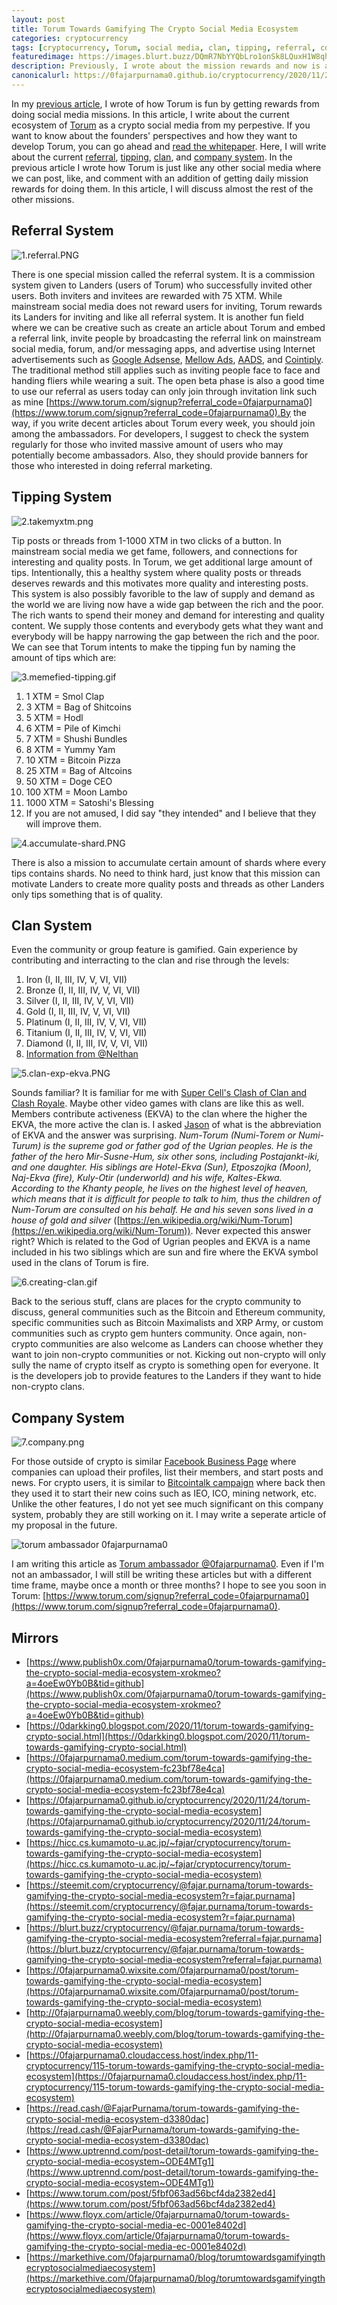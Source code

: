 ```yaml
---
layout: post
title: Torum Towards Gamifying The Crypto Social Media Ecosystem
categories: cryptocurrency
tags: [cryptocurrency, Torum, social media, clan, tipping, referral, company, gamification, ambassador]
featuredimage: https://images.blurt.buzz/DQmR7NbYYQbLro1onSk8LQuxH1W8qhviaYQwTj95yPPx62Q/2.takemyxtm.png
description: Previously, I wrote about the mission rewards and now is about the current referral, tipping, clan, and company system.
canonicalurl: https://0fajarpurnama0.github.io/cryptocurrency/2020/11/24/torum-towards-gamifying-the-crypto-social-media-ecosystem
---
```

In my [previous article](https://0fajarpurnama0.github.io/cryptocurrency/2020/11/16/various-missions-makes-torum-crypto-social-media-fun), I wrote of how Torum is fun by getting rewards from doing social media missions. In this article, I write about the current ecosystem of [Torum](https://www.torum.com/signup?referral_code=0fajarpurnama0) as a crypto social media from my perpestive. If you want to know about the founders' perspectives and how they want to develop Torum, you can go ahead and [read the whitepaper](https://whitepaper.s3.us-east-2.amazonaws.com/torum-whitepaper-V1.0-EN.pdf). Here, I will write about the current [referral](#referralsystem), [tipping](#tippingsystem), [clan](#clansystem), and [company system](#companysystem). In the previous article I wrote how Torum is just like any other social media where we can post, like, and comment with an addition of getting daily mission rewards for doing them. In this article, I will discuss almost the rest of the other missions.

## Referral System

![1.referral.PNG](https://images.blurt.buzz/DQmRv3REyDSKjYxvx5hTwa98te9oL4K8thqKYhdqSMtAuQ3/1.referral.PNG)

There is one special mission called the referral system. It is a commission system given to Landers (users of Torum) who successfully invited other users. Both inviters and invitees are rewarded with 75 XTM. While mainstream social media does not reward users for inviting, Torum rewards its Landers for inviting and like all referral system. It is another fun field where we can be creative such as create an article about Torum and embed a referral link, invite people by broadcasting the referral link on mainstream social media, forum, and/or messaging apps, and advertise using Internet advertisements such as [Google Adsense](https://www.google.com/adsense), [Mellow Ads](http://mellowads.com/?ref=FE0784E9197E), [AADS](https://a-ads.com/?partner=1482680), and [Cointiply](http://cointiply.com/r/lnEjx). The traditional method still applies such as inviting people face to face and handing fliers while wearing a suit. The open beta phase is also a good time to use our referral as users today can only join through invitation link such as mine [https://www.torum.com/signup?referral_code=0fajarpurnama0](https://www.torum.com/signup?referral_code=0fajarpurnama0).By the way, if you write decent articles about Torum every week, you should join among the ambassadors. For developers, I suggest to check the system regularly for those who invited massive amount of users who may potentially become ambassadors. Also, they should provide banners for those who interested in doing referral marketing.



## Tipping System

![2.takemyxtm.png](https://images.blurt.buzz/DQmR7NbYYQbLro1onSk8LQuxH1W8qhviaYQwTj95yPPx62Q/2.takemyxtm.png)

Tip posts or threads from 1-1000 XTM in two clicks of a button. In mainstream social media we get fame, followers, and connections for interesting and quality posts. In Torum, we get additional large amount of tips. Intentionally, this a healthy system where quality posts or threads deserves rewards and this motivates more quality and interesting posts. This system is also possibly favorible to the law of supply and demand as the world we are living now have a wide gap between the rich and the poor. The rich wants to spend their money and demand for interesting and quality content. We supply those contents and everybody gets what they want and everybody will be happy narrowing the gap between the rich and the poor. We can see that Torum intents to make the tipping fun by naming the amount of tips which are:

![3.memefied-tipping.gif](https://images.blurt.buzz/DQmaFbSRBxithbf8rx9BQsBbY8b3uhVG6XjePTpNwTku5jP/3.memefied-tipping.gif)

1.  1 XTM = Smol Clap
2.  3 XTM = Bag of Shitcoins
3.  5 XTM = Hodl
4.  6 XTM = Pile of Kimchi
5.  7 XTM = Shushi Bundles
6.  8 XTM = Yummy Yam
7.  10 XTM = Bitcoin Pizza
8.  25 XTM = Bag of Altcoins
9.  50 XTM = Doge CEO
10.  100 XTM = Moon Lambo
11.  1000 XTM = Satoshi's Blessing
12.  If you are not amused, I did say "they intended" and I believe that they will improve them.

![4.accumulate-shard.PNG](https://images.blurt.buzz/DQmVsEngtBjM5G5PUDqAsEwcNn5YEuv5WfYELHyaB1v32qZ/4.accumulate-shard.PNG)

There is also a mission to accumulate certain amount of shards where every tips contains shards. No need to think hard, just know that this mission can motivate Landers to create more quality posts and threads as other Landers only tips something that is of quality.

## Clan System

Even the community or group feature is gamified. Gain experience by contributing and interracting to the clan and rise through the levels:

1.  Iron (I, II, III, IV, V, VI, VII)
2.  Bronze (I, II, III, IV, V, VI, VII)
3.  Silver (I, II, III, IV, V, VI, VII)
4.  Gold (I, II, III, IV, V, VI, VII)
5.  Platinum (I, II, III, IV, V, VI, VII)
6.  Titanium (I, II, III, IV, V, VI, VII)
7.  Diamond (I, II, III, IV, V, VI, VII)
8.  [Information from @Nelthan](https://www.torum.com/post/5f3a2dc7e2f894268e7b066c)

![5.clan-exp-ekva.PNG](https://images.blurt.buzz/DQmRy9oNAvTkNrkVcQUZ9D2k8CLmgFPNXV3Aa4ZgCjQ1Qu5/5.clan-exp-ekva.PNG)

Sounds familiar? It is familiar for me with [Super Cell's Clash of Clan and Clash Royale](https://clashofclans.fandom.com/wiki/Trophy_Leagues). Maybe other video games with clans are like this as well. Members contribute activeness (EKVA) to the clan where the higher the EKVA, the more active the clan is. I asked [Jason](https://www.torum.com/u/jayson) of what is the abbreviation of EKVA and the answer was surprising. _Num-Torum (Numi-Torem or Numi-Turum) is the supreme god or father god of the Ugrian peoples. He is the father of the hero Mir-Susne-Hum, six other sons, including Postajankt-iki, and one daughter. His siblings are Hotel-Ekva (Sun), Etposzojka (Moon), Naj-Ekva (fire), Kuly-Otir (underworld) and his wife, Kaltes-Ekwa. According to the Khanty people, he lives on the highest level of heaven, which means that it is difficult for people to talk to him, thus the children of Num-Torum are consulted on his behalf. He and his seven sons lived in a house of gold and silver_ ([https://en.wikipedia.org/wiki/Num-Torum](https://en.wikipedia.org/wiki/Num-Torum)). Never expected this answer right? Which is related to the God of Ugrian peoples and EKVA is a name included in his two siblings which are sun and fire where the EKVA symbol used in the clans of Torum is fire.

![6.creating-clan.gif](https://images.blurt.buzz/DQmfRbXeZ9c8n8NQF8pAqqskNvixihzJbED4aRWAEupBfFW/6.creating-clan.gif)

Back to the serious stuff, clans are places for the crypto community to discuss, general communities such as the Bitcoin and Ethereum community, specific communities such as Bitcoin Maximalists and XRP Army, or custom communities such as crypto gem hunters community. Once again, non-crypto communities are also welcome as Landers can choose whether they want to join non-crypto communities or not. Kicking out non-crypto will only sully the name of crypto itself as crypto is something open for everyone. It is the developers job to provide features to the Landers if they want to hide non-crypto clans.

## Company System

![7.company.png](https://images.blurt.buzz/DQmSprHu6GAc5akzwf5oHdwH53VRHc52HVR8ETxAyBAzt9A/7.company.png)

For those outside of crypto is similar [Facebook Business Page](https://www.facebook.com/business/pages) where companies can upload their profiles, list their members, and start posts and news. For crypto users, it is similar to [Bitcointalk campaign](https://bitcointalk.org/index.php?topic=615953.0) where back then they used it to start their new coins such as IEO, ICO, mining network, etc. Unlike the other features, I do not yet see much significant on this company system, probably they are still working on it. I may write a seperate article of my proposal in the future.

![torum ambassador 0fajarpurnama0](https://images.blurt.buzz/DQmRX6cFW1x9nSBYo29HcVs3EKew1Rt1TkgH1NLhR458Rhi/ambassador-fajar-purnama.jpg)

I am writing this article as [Torum ambassador @0fajarpurnama0](https://www.torum.com/u/0fajarpurnama0). Even if I'm not an ambassador, I will still be writing these articles but with a different time frame, maybe once a month or three months? I hope to see you soon in Torum: [https://www.torum.com/signup?referral_code=0fajarpurnama0](https://www.torum.com/signup?referral_code=0fajarpurnama0).

## Mirrors

*   [https://www.publish0x.com/0fajarpurnama0/torum-towards-gamifying-the-crypto-social-media-ecosystem-xrokmeo?a=4oeEw0Yb0B&tid=github](https://www.publish0x.com/0fajarpurnama0/torum-towards-gamifying-the-crypto-social-media-ecosystem-xrokmeo?a=4oeEw0Yb0B&tid=github)
*   [https://0darkking0.blogspot.com/2020/11/torum-towards-gamifying-crypto-social.html](https://0darkking0.blogspot.com/2020/11/torum-towards-gamifying-crypto-social.html)
*   [https://0fajarpurnama0.medium.com/torum-towards-gamifying-the-crypto-social-media-ecosystem-fc23bf78e4ca](https://0fajarpurnama0.medium.com/torum-towards-gamifying-the-crypto-social-media-ecosystem-fc23bf78e4ca)
*   [https://0fajarpurnama0.github.io/cryptocurrency/2020/11/24/torum-towards-gamifying-the-crypto-social-media-ecosystem](https://0fajarpurnama0.github.io/cryptocurrency/2020/11/24/torum-towards-gamifying-the-crypto-social-media-ecosystem)
*   [https://hicc.cs.kumamoto-u.ac.jp/~fajar/cryptocurrency/torum-towards-gamifying-the-crypto-social-media-ecosystem](https://hicc.cs.kumamoto-u.ac.jp/~fajar/cryptocurrency/torum-towards-gamifying-the-crypto-social-media-ecosystem)
*   [https://steemit.com/cryptocurrency/@fajar.purnama/torum-towards-gamifying-the-crypto-social-media-ecosystem?r=fajar.purnama](https://steemit.com/cryptocurrency/@fajar.purnama/torum-towards-gamifying-the-crypto-social-media-ecosystem?r=fajar.purnama)
*   [https://blurt.buzz/cryptocurrency/@fajar.purnama/torum-towards-gamifying-the-crypto-social-media-ecosystem?referral=fajar.purnama](https://blurt.buzz/cryptocurrency/@fajar.purnama/torum-towards-gamifying-the-crypto-social-media-ecosystem?referral=fajar.purnama)
*   [https://0fajarpurnama0.wixsite.com/0fajarpurnama0/post/torum-towards-gamifying-the-crypto-social-media-ecosystem](https://0fajarpurnama0.wixsite.com/0fajarpurnama0/post/torum-towards-gamifying-the-crypto-social-media-ecosystem)
*   [http://0fajarpurnama0.weebly.com/blog/torum-towards-gamifying-the-crypto-social-media-ecosystem](http://0fajarpurnama0.weebly.com/blog/torum-towards-gamifying-the-crypto-social-media-ecosystem)
*   [https://0fajarpurnama0.cloudaccess.host/index.php/11-cryptocurrency/115-torum-towards-gamifying-the-crypto-social-media-ecosystem](https://0fajarpurnama0.cloudaccess.host/index.php/11-cryptocurrency/115-torum-towards-gamifying-the-crypto-social-media-ecosystem)
*   [https://read.cash/@FajarPurnama/torum-towards-gamifying-the-crypto-social-media-ecosystem-d3380dac](https://read.cash/@FajarPurnama/torum-towards-gamifying-the-crypto-social-media-ecosystem-d3380dac)
*   [https://www.uptrennd.com/post-detail/torum-towards-gamifying-the-crypto-social-media-ecosystem~ODE4MTg1](https://www.uptrennd.com/post-detail/torum-towards-gamifying-the-crypto-social-media-ecosystem~ODE4MTg1)
*   [https://www.torum.com/post/5fbf063ad56bcf4da2382ed4](https://www.torum.com/post/5fbf063ad56bcf4da2382ed4)
*   [https://www.floyx.com/article/0fajarpurnama0/torum-towards-gamifying-the-crypto-social-media-ec-0001e8402d](https://www.floyx.com/article/0fajarpurnama0/torum-towards-gamifying-the-crypto-social-media-ec-0001e8402d)
*   [https://markethive.com/0fajarpurnama0/blog/torumtowardsgamifyingthecryptosocialmediaecosystem](https://markethive.com/0fajarpurnama0/blog/torumtowardsgamifyingthecryptosocialmediaecosystem)